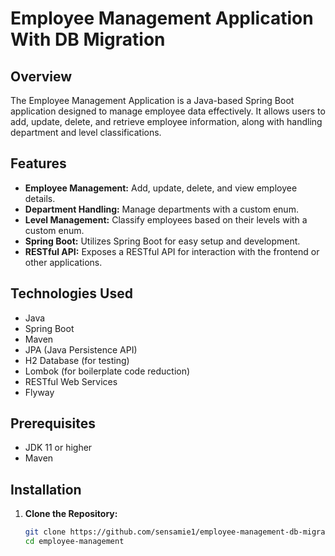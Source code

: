 # Employee Management Application With DB Migration

## Overview

The Employee Management Application is a Java-based Spring Boot application designed to manage employee data effectively. It allows users to add, update, delete, and retrieve employee information, along with handling department and level classifications.

## Features

- **Employee Management:** Add, update, delete, and view employee details.
- **Department Handling:** Manage departments with a custom enum.
- **Level Management:** Classify employees based on their levels with a custom enum.
- **Spring Boot:** Utilizes Spring Boot for easy setup and development.
- **RESTful API:** Exposes a RESTful API for interaction with the frontend or other applications.

## Technologies Used

- Java
- Spring Boot
- Maven
- JPA (Java Persistence API)
- H2 Database (for testing)
- Lombok (for boilerplate code reduction)
- RESTful Web Services
- Flyway

## Prerequisites

- JDK 11 or higher
- Maven

## Installation

1. **Clone the Repository:**

   ```bash
   git clone https://github.com/sensamie1/employee-management-db-migration.git
   cd employee-management
